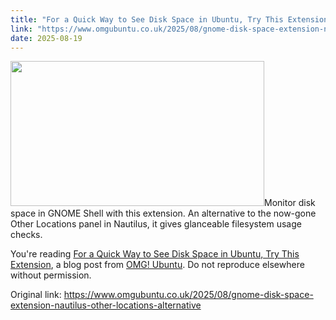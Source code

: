 ```yaml
---
title: "For a Quick Way to See Disk Space in Ubuntu, Try This Extension"
link: "https://www.omgubuntu.co.uk/2025/08/gnome-disk-space-extension-nautilus-other-locations-alternative"
date: 2025-08-19
---
```


<p><img width="406" height="232" src="https://i0.wp.com/www.omgubuntu.co.uk/wp-content/uploads/2025/08/disk-space.jpg?resize=406%2C232&amp;ssl=1" class="attachment-post-list size-post-list wp-post-image" alt="" decoding="async" loading="lazy" srcset="https://i0.wp.com/www.omgubuntu.co.uk/wp-content/uploads/2025/08/disk-space.jpg?resize=350%2C200&amp;ssl=1 350w, https://i0.wp.com/www.omgubuntu.co.uk/wp-content/uploads/2025/08/disk-space.jpg?resize=406%2C232&amp;ssl=1 406w, https://i0.wp.com/www.omgubuntu.co.uk/wp-content/uploads/2025/08/disk-space.jpg?resize=840%2C480&amp;ssl=1 840w, https://i0.wp.com/www.omgubuntu.co.uk/wp-content/uploads/2025/08/disk-space.jpg?zoom=3&amp;resize=406%2C232&amp;ssl=1 1218w" sizes="auto, (max-width: 406px) 100vw, 406px" />Monitor disk space in GNOME Shell with this extension. An alternative to the now-gone Other Locations panel in Nautilus, it gives glanceable filesystem usage checks.</p>
<p>You're reading <a href="https://www.omgubuntu.co.uk/2025/08/gnome-disk-space-extension-nautilus-other-locations-alternative">For a Quick Way to See Disk Space in Ubuntu, Try This Extension</a>, a blog post from <a href="https://www.omgubuntu.co.uk">OMG! Ubuntu</a>. Do not reproduce elsewhere without permission.</p>


Original link: https://www.omgubuntu.co.uk/2025/08/gnome-disk-space-extension-nautilus-other-locations-alternative